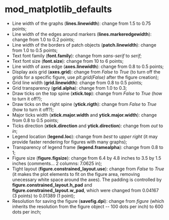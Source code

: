 # mod_matplotlib_defaults

* Line width of the graphs (**lines.linewidth**): change from 1.5 to 0.75 points;
* Line width of the edges around markers (**lines.markeredgewidth**): change from 1.0 to 0.2 points;
* Line width of the borders of patch objects (**patch.linewidth**): change from 1.0 to 0.5 points;
* Text font family (**font.family**): change from *sans-serif* to *serif*;
* Text font size (**font.size**): change from 10 to 6 points;
* Line width of axes edge (**axes.linewidth**): change from 0.8 to 0.5 points;
* Display axis grid (**axes.grid**): change from *False* to *True* (to turn off the grids for a specific figure, use *plt.grid(False)* after the figure creation);
* Grid line width (**grid.linewidth**): change from 0.8 to 0.5 points;
* Grid transparency (**grid.alpha**): change from 1.0 to 0.3;
* Draw ticks on the top spine (**xtick.top**): change from *False* to *True* (how to turn it off?);
* Draw ticks on the right spine (**ytick.rigth**): change from *False* to *True* (how to turn it off?);
* Major ticks width (**xtick.major.width** and **ytick.major.width**): change from 0.8 to 0.5 points;
* Ticks direction (**xtick.direction** and **ytick.direction**): change from *out* to *in*;
* Legend location (**legend.loc**): change from *best* to *upper right* (it may provide faster rendering for figures with many graphs);
* Transparency of legend frame (**legend.framealpha**): change from 0.8 to 1;
* Figure size (**figure.figsize**): change from 6.4 by 4.8 inches to 3.5 by 1.5 inches (comments... 2 columns: 7.0625 in);
* Tight layout (**figure.constrained_layout.use**): change from *False* to *True* (it makes the plot elements to fit on the figure area, removing unecessary white space around the axes). The padding is controlled by **figure.constrained_layout.h_pad** and **figure.constrained_layout.w_pad**, which were changed from 0.04167 (3 points) to 0.01389 (1 point);
* Resolution for saving the figure (**savefig.dpi**): change from *figure* (which inherits the resolution from the figure object -- 100 dots per inch) to 600 dots per inch;
